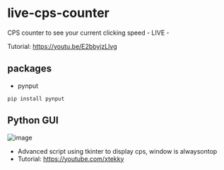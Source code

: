 # live-cps-counter
CPS counter to see your current clicking speed - LIVE -

Tutorial: https://youtu.be/E2bbyjzLlvg

## packages
- pynput
```
pip install pynput
```
## Python GUI
![image](https://user-images.githubusercontent.com/98614666/158492733-4de65572-6c1c-455d-84ed-c7ecc8990319.png)

- Advanced script using tkinter to display cps, window is alwaysontop
- Tutorial: https://youtube.com/xtekky

